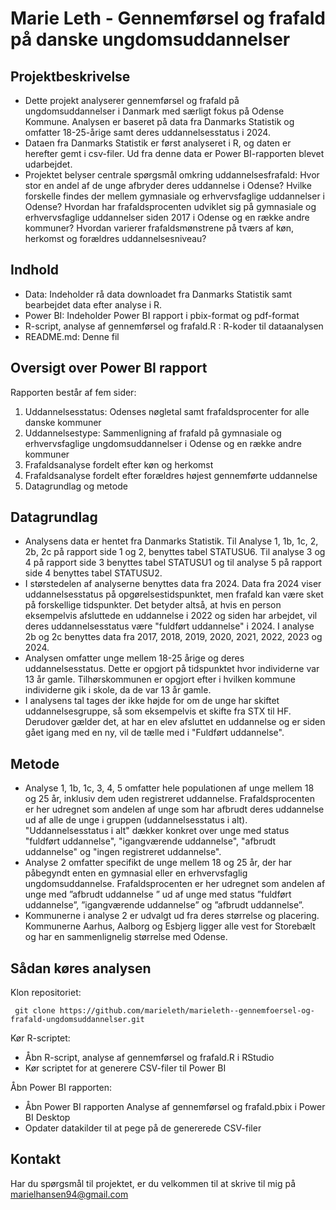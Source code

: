 # Marie Leth - Gennemførsel og frafald på danske ungdomsuddannelser

 
## Projektbeskrivelse
- Dette projekt analyserer gennemførsel og frafald på ungdomsuddannelser i Danmark med særligt fokus på Odense Kommune. Analysen er baseret på data fra Danmarks Statistik og omfatter 18-25-årige samt deres uddannelsesstatus i 2024.
- Dataen fra Danmarks Statistik er først analyseret i R, og daten er herefter gemt i csv-filer. Ud fra denne data er Power BI-rapporten blevet udarbejdet.
- Projektet belyser centrale spørgsmål omkring uddannelsesfrafald: Hvor stor en andel af de unge afbryder deres uddannelse i Odense? Hvilke forskelle findes der mellem gymnasiale og erhvervsfaglige uddannelser i Odense? Hvordan har frafaldsprocenten udviklet sig på gymnasiale og erhvervsfaglige uddannelser siden 2017 i Odense og en række andre kommuner? Hvordan varierer frafaldsmønstrene på tværs af køn, herkomst og forældres uddannelsesniveau? 

## Indhold
- Data: Indeholder rå data downloadet fra Danmarks Statistik samt bearbejdet data efter analyse i R.
- Power BI: Indeholder Power BI rapport i pbix-format og pdf-format
- R-script, analyse af gennemførsel og frafald.R : R-koder til dataanalysen
- README.md: Denne fil

## Oversigt over Power BI rapport
Rapporten består af fem sider:
1.	Uddannelsesstatus: Odenses nøgletal samt frafaldsprocenter for alle danske kommuner
2.	Uddannelsestype: Sammenligning af frafald på gymnasiale og erhvervsfaglige ungdomsuddannelser i Odense og en række andre kommuner
3.	Frafaldsanalyse fordelt efter køn og herkomst
4.	Frafaldsanalyse fordelt efter forældres højest gennemførte uddannelse
5.	Datagrundlag og metode


## Datagrundlag
- Analysens data er hentet fra Danmarks Statistik. Til Analyse 1, 1b, 1c, 2, 2b, 2c på rapport side 1 og 2, benyttes tabel STATUSU6. Til analyse 3 og 4 på rapport side 3 benyttes tabel STATUSU1 og til analyse 5 på rapport side 4 benyttes tabel STATUSU2.
- I størstedelen af analyserne benyttes data fra 2024. Data fra 2024 viser uddannelsesstatus på opgørelsestidspunktet, men frafald kan være sket på forskellige tidspunkter. Det betyder altså, at hvis en person eksempelvis afsluttede en uddannelse i 2022 og siden har arbejdet, vil deres uddannelsesstatus være "fuldført uddannelse" i 2024.  I analyse 2b og 2c benyttes data fra 2017, 2018, 2019, 2020, 2021, 2022, 2023 og 2024.
- Analysen omfatter unge mellem 18-25 årige og deres uddannelsesstatus. Dette er opgjort på tidspunktet hvor individerne var 13 år gamle. Tilhørskommunen er opgjort efter i hvilken kommune individerne gik i skole, da de var 13 år gamle.
- I analysens tal tages der ikke højde for om de unge har skiftet uddannelsesgruppe, så som eksempelvis et skifte fra STX til HF. Derudover gælder det, at har en elev afsluttet en uddannelse og er siden gået igang med en ny, vil de tælle med i "Fuldført uddannelse".


## Metode 
- Analyse 1, 1b, 1c, 3, 4, 5 omfatter hele populationen af unge mellem 18 og 25 år, inklusiv dem uden registreret uddannelse. Frafaldsprocenten er her udregnet som andelen af unge som har afbrudt deres uddannelse ud af alle de unge i gruppen (uddannelsesstatus i alt). "Uddannelsesstatus i alt" dækker konkret over unge med status "fuldført uddannelse", "igangværende uddannelse", "afbrudt uddannelse" og "ingen registreret uddannelse".
- Analyse 2 omfatter specifikt de unge mellem 18 og 25 år, der har påbegyndt enten en gymnasial eller en erhvervsfaglig ungdomsuddannelse. Frafaldsprocenten er her udregnet som andelen af unge med ”afbrudt uddannelse ” ud af unge med status ”fuldført uddannelse”, ”igangværende uddannelse” og ”afbrudt uddannelse”.
- Kommunerne i analyse 2 er udvalgt ud fra deres størrelse og placering. Kommunerne Aarhus, Aalborg og Esbjerg ligger alle vest for Storebælt og har en sammenlignelig størrelse med Odense.

## Sådan køres analysen
Klon repositoriet: 
 
     git clone https://github.com/marieleth/marieleth--gennemfoersel-og-frafald-ungdomsuddannelser.git

Kør R-scriptet: 
- Åbn R-script, analyse af gennemførsel og frafald.R  i RStudio
- Kør scriptet for at generere CSV-filer til Power BI

Åbn Power BI rapporten: 
- Åbn Power BI rapporten Analyse af gennemførsel og frafald.pbix i Power BI Desktop
- Opdater datakilder til at pege på de genererede CSV-filer

## Kontakt
Har du spørgsmål til projektet, er du velkommen til at skrive til mig på marielhansen94@gmail.com


